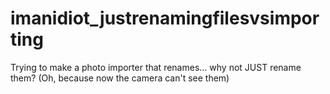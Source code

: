 # imanidiot_justrenamingfilesvsimporting
Trying to make a photo importer that renames... why not JUST rename them? (Oh, because now the camera can't see them)
